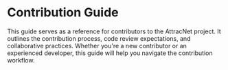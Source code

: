 # Contribution Guide

This guide serves as a reference for contributors to the AttracNet project. It outlines the contribution process, code review expectations, and collaborative practices. Whether you're a new contributor or an experienced developer, this guide will help you navigate the contribution workflow.
